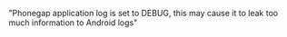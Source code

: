 "Phonegap application log is set to DEBUG, this may cause it to leak too much information to Android logs"
